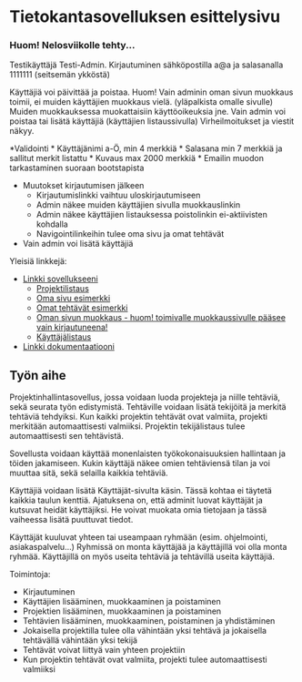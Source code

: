 # Tietokantasovelluksen esittelysivu

### Huom! Nelosviikolle tehty...
Testikäyttäjä Testi-Admin. Kirjautuminen sähköpostilla a@a ja salasanalla 1111111 (seitsemän ykköstä)

Käyttäjiä voi päivittää ja poistaa. Huom! Vain adminin oman sivun muokkaus toimii, ei muiden käyttäjien muokkaus vielä. (yläpalkista omalle sivulle) Muiden muokkauksessa muokattaisiin käyttöoikeuksia jne.
Vain admin voi poistaa tai lisätä käyttäjiä (käyttäjien listaussivulla)
Virheilmoitukset ja viestit näkyy.

  *Validointi
    * Käyttäjänimi a-Ö, min 4 merkkiä
    * Salasana min 7 merkkiä ja sallitut merkit listattu
    * Kuvaus max 2000 merkkiä
    * Emailin muodon tarkastaminen suoraan bootstapista
  * Muutokset kirjautumisen jälkeen
    * Kirjautumislinkki vaihtuu uloskirjautumiseen
    * Admin näkee muiden käyttäjien sivulla  muokkauslinkin
    * Admin näkee käyttäjien listauksessa poistolinkin ei-aktiivisten kohdalla
    * Navigointilinkeihin tulee oma sivu ja omat tehtävät
  * Vain admin voi lisätä käyttäjiä

Yleisiä linkkejä:

* [Linkki sovellukseeni](http://madufva.users.cs.helsinki.fi/tsoha)
  * [Projektilistaus](http://madufva.users.cs.helsinki.fi/tsoha/projektit)
  * [Oma sivu esimerkki](http://madufva.users.cs.helsinki.fi/tsoha/kayttajat/1)
  * [Omat tehtävät esimerkki](http://madufva.users.cs.helsinki.fi/tsoha/omattehtavat)
  * [Oman sivun muokkaus - huom! toimivalle muokkaussivulle pääsee vain kirjautuneena!](http://madufva.users.cs.helsinki.fi/tsoha/kayttajat/1/muokkaa)
  * [Käyttäjälistaus](http://madufva.users.cs.helsinki.fi/tsoha/kayttajat)
* [Linkki dokumentaatiooni](doc/dokumentaatio.pdf)

## Työn aihe

Projektinhallintasovellus, jossa voidaan luoda projekteja ja niille tehtäviä, sekä seurata työn edistymistä.
Tehtäville voidaan lisätä tekijöitä ja merkitä tehtäviä tehdyiksi. Kun kaikki projektin tehtävät ovat valmiita,
projekti merkitään automaattisesti valmiiksi. Projektin tekijälistaus tulee automaattisesti sen tehtävistä.

Sovellusta voidaan käyttää monenlaisten työkokonaisuuksien hallintaan ja töiden jakamiseen. Kukin käyttäjä näkee 
omien tehtäviensä tilan ja voi muuttaa sitä, sekä selailla kaikkia tehtäviä.

Käyttäjiä voidaan lisätä Käyttäjät-sivulta käsin. Tässä kohtaa ei täytetä kaikkia taulun kenttiä. Ajatuksena on, että adminit luovat käyttäjät ja kutsuvat heidät käyttäjiksi. He voivat muokata omia tietojaan ja tässä vaiheessa lisätä puuttuvat tiedot.

Käyttäjät kuuluvat yhteen tai useampaan ryhmään (esim. ohjelmointi, asiakaspalvelu...) Ryhmissä on monta käyttäjää ja käyttäjillä voi olla monta ryhmää. Käyttäjillä on myös useita tehtäviä ja tehtävillä useita käyttäjiä.

Toimintoja:
* Kirjautuminen
* Käyttäjien lisääminen, muokkaaminen ja poistaminen
* Projektien lisääminen, muokkaaminen ja poistaminen
* Tehtävien lisääminen, muokkaaminen, poistaminen ja yhdistäminen
* Jokaisella projektilla tulee olla vähintään yksi tehtävä ja jokaisella tehtävällä vähintään yksi tekijä
* Tehtävät voivat liittyä vain yhteen projektiin
* Kun projektin tehtävät ovat valmiita, projekti tulee automaattisesti valmiiksi

